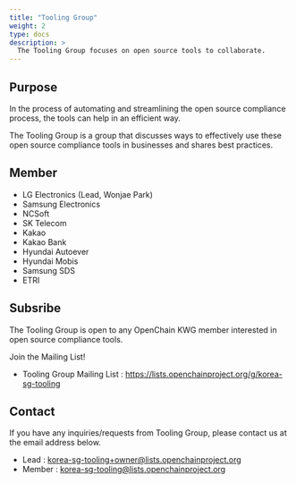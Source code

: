 ```yaml
---
title: "Tooling Group"
weight: 2
type: docs
description: >
  The Tooling Group focuses on open source tools to collaborate.
---
```


## Purpose

In the process of automating and streamlining the open source compliance process, the tools can help in an efficient way.

The Tooling Group is a group that discusses ways to effectively use these open source compliance tools in businesses and shares best practices.

## Member

* LG Electronics (Lead, Wonjae Park)
* Samsung Electronics
* NCSoft
* SK Telecom
* Kakao
* Kakao Bank
* Hyundai Autoever
* Hyundai Mobis
* Samsung SDS
* ETRI

## Subsribe

The Tooling Group is open to any OpenChain KWG member interested in open source compliance tools.

Join the Mailing List!

* Tooling Group Mailing List : https://lists.openchainproject.org/g/korea-sg-tooling


## Contact

If you have any inquiries/requests from Tooling Group, please contact us at the email address below.

* Lead : korea-sg-tooling+owner@lists.openchainproject.org
* Member : korea-sg-tooling@lists.openchainproject.org
